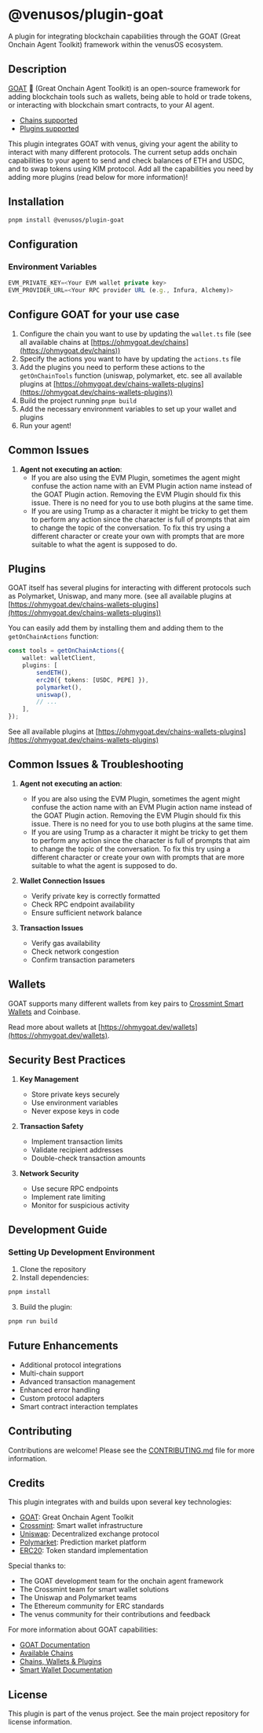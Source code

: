 # @venusos/plugin-goat

A plugin for integrating blockchain capabilities through the GOAT (Great Onchain Agent Toolkit) framework within the venusOS ecosystem.

## Description

[GOAT](https://ohmygoat.dev/) 🐐 (Great Onchain Agent Toolkit) is an open-source framework for adding blockchain tools such as wallets, being able to hold or trade tokens, or interacting with blockchain smart contracts, to your AI agent.

- [Chains supported](https://ohmygoat.dev/chains-wallets-plugins)
- [Plugins supported](https://ohmygoat.dev/chains-wallets-plugins)

This plugin integrates GOAT with venus, giving your agent the ability to interact with many different protocols. The current setup adds onchain capabilities to your agent to send and check balances of ETH and USDC, and to swap tokens using KIM protocol. Add all the capabilities you need by adding more plugins (read below for more information)!

## Installation

```bash
pnpm install @venusos/plugin-goat
```

## Configuration

### Environment Variables

```typescript
EVM_PRIVATE_KEY=<Your EVM wallet private key>
EVM_PROVIDER_URL=<Your RPC provider URL (e.g., Infura, Alchemy)>
```

## Configure GOAT for your use case

1. Configure the chain you want to use by updating the `wallet.ts` file (see all available chains at [https://ohmygoat.dev/chains](https://ohmygoat.dev/chains))
2. Specify the actions you want to have by updating the `actions.ts` file
3. Add the plugins you need to perform these actions to the `getOnChainTools` function (uniswap, polymarket, etc. see all available plugins at [https://ohmygoat.dev/chains-wallets-plugins](https://ohmygoat.dev/chains-wallets-plugins))
4. Build the project running `pnpm build`
5. Add the necessary environment variables to set up your wallet and plugins
6. Run your agent!

## Common Issues

1. **Agent not executing an action**:
    - If you are also using the EVM Plugin, sometimes the agent might confuse the action name with an EVM Plugin action name instead of the GOAT Plugin action. Removing the EVM Plugin should fix this issue. There is no need for you to use both plugins at the same time.
    - If you are using Trump as a character it might be tricky to get them to perform any action since the character is full of prompts that aim to change the topic of the conversation. To fix this try using a different character or create your own with prompts that are more suitable to what the agent is supposed to do.

## Plugins

GOAT itself has several plugins for interacting with different protocols such as Polymarket, Uniswap, and many more. (see all available plugins at [https://ohmygoat.dev/chains-wallets-plugins](https://ohmygoat.dev/chains-wallets-plugins))

You can easily add them by installing them and adding them to the `getOnChainActions` function:

```typescript
const tools = getOnChainActions({
    wallet: walletClient,
    plugins: [
        sendETH(),
        erc20({ tokens: [USDC, PEPE] }),
        polymarket(),
        uniswap(),
        // ...
    ],
});
```

See all available plugins at [https://ohmygoat.dev/chains-wallets-plugins](https://ohmygoat.dev/chains-wallets-plugins)

## Common Issues & Troubleshooting

1. **Agent not executing an action**:

    - If you are also using the EVM Plugin, sometimes the agent might confuse the action name with an EVM Plugin action name instead of the GOAT Plugin action. Removing the EVM Plugin should fix this issue. There is no need for you to use both plugins at the same time.
    - If you are using Trump as a character it might be tricky to get them to perform any action since the character is full of prompts that aim to change the topic of the conversation. To fix this try using a different character or create your own with prompts that are more suitable to what the agent is supposed to do.

2. **Wallet Connection Issues**

    - Verify private key is correctly formatted
    - Check RPC endpoint availability
    - Ensure sufficient network balance

3. **Transaction Issues**
    - Verify gas availability
    - Check network congestion
    - Confirm transaction parameters

## Wallets

GOAT supports many different wallets from key pairs to [Crossmint Smart Wallets](https://docs.crossmint.com/wallets/smart-wallets/overview) and Coinbase.

Read more about wallets at [https://ohmygoat.dev/wallets](https://ohmygoat.dev/wallets).

## Security Best Practices

1. **Key Management**

    - Store private keys securely
    - Use environment variables
    - Never expose keys in code

2. **Transaction Safety**

    - Implement transaction limits
    - Validate recipient addresses
    - Double-check transaction amounts

3. **Network Security**
    - Use secure RPC endpoints
    - Implement rate limiting
    - Monitor for suspicious activity

## Development Guide

### Setting Up Development Environment

1. Clone the repository
2. Install dependencies:

```bash
pnpm install
```

3. Build the plugin:

```bash
pnpm run build
```

## Future Enhancements

- Additional protocol integrations
- Multi-chain support
- Advanced transaction management
- Enhanced error handling
- Custom protocol adapters
- Smart contract interaction templates

## Contributing

Contributions are welcome! Please see the [CONTRIBUTING.md](CONTRIBUTING.md) file for more information.

## Credits

This plugin integrates with and builds upon several key technologies:

- [GOAT](https://ohmygoat.dev/): Great Onchain Agent Toolkit
- [Crossmint](https://docs.crossmint.com/): Smart wallet infrastructure
- [Uniswap](https://docs.uniswap.org/): Decentralized exchange protocol
- [Polymarket](https://docs.polymarket.com/): Prediction market platform
- [ERC20](https://eips.ethereum.org/EIPS/eip-20): Token standard implementation

Special thanks to:

- The GOAT development team for the onchain agent framework
- The Crossmint team for smart wallet solutions
- The Uniswap and Polymarket teams
- The Ethereum community for ERC standards
- The venus community for their contributions and feedback

For more information about GOAT capabilities:

- [GOAT Documentation](https://ohmygoat.dev/)
- [Available Chains](https://ohmygoat.dev/chains)
- [Chains, Wallets & Plugins](https://ohmygoat.dev/chains-wallets-plugins)
- [Smart Wallet Documentation](https://docs.crossmint.com/wallets/smart-wallets/overview)

## License

This plugin is part of the venus project. See the main project repository for license information.
